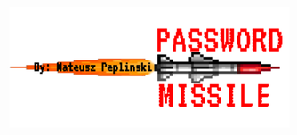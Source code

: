 
<p align="center">
  <img width="600" src="src/resources/graphicsResources/githubLogo.png" alt="mainIcon">
</p>
